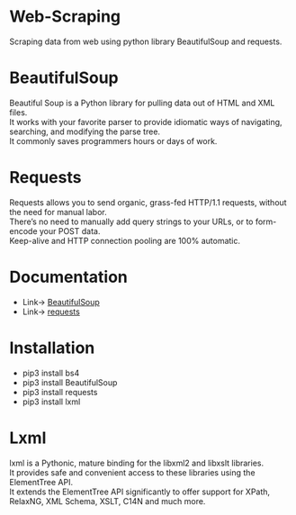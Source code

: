 # Web-Scraping
Scraping data from web using python library BeautifulSoup and requests.

# BeautifulSoup
Beautiful Soup is a Python library for pulling data out of HTML and XML files.  
It works with your favorite parser to provide idiomatic ways of navigating, searching, and modifying the parse tree.  
It commonly saves programmers hours or days of work.  

# Requests
Requests allows you to send organic, grass-fed HTTP/1.1 requests, without the need for manual labor.   
There’s no need to manually add query strings to your URLs, or to form-encode your POST data.  
Keep-alive and HTTP connection pooling are 100% automatic.

# Documentation
- Link-> [BeautifulSoup](https://www.crummy.com/software/BeautifulSoup/bs4/doc/)
- Link-> [requests](http://docs.python-requests.org/en/master/) 


# Installation
- pip3 install bs4  
- pip3 install BeautifulSoup  
- pip3 install requests  
- pip3 install lxml

# Lxml
lxml is a Pythonic, mature binding for the libxml2 and libxslt libraries.   
It provides safe and convenient access to these libraries using the ElementTree API.  
It extends the ElementTree API significantly to offer support for XPath, RelaxNG, XML Schema, XSLT, C14N and much more.


